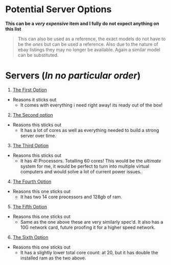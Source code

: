 # Potential Server Options
**This can be a *very expensive* item and I fully do not expect anything on this list**
>This can also be used as a reference, the exact models do not have to be the *ones* but can be used a reference.
>Also due to the nature of ebay listings they may no longer be available. Again a similar model can be substituted.


# Servers (*In no particular order*)
1. [The First Option](https://www.ebay.com/itm/325865930397?mkcid=16&mkevt=1&mkrid=711-127632-2357-0&ssspo=9l8N6ZvfTPu&sssrc=4429486&ssuid=vT2lD4WVTQa&var=&widget_ver=artemis&media=COPY)
- Reasons it sticks out
    - It comes with everything i need right away! its ready out of the box!
2. [The Second option](https://www.ebay.com/itm/126155836163?mkcid=16&mkevt=1&mkrid=711-127632-2357-0&ssspo=75ZIOOuGQ5O&sssrc=4429486&ssuid=vT2lD4WVTQa&var=&widget_ver=artemis&media=COPY)
- Reasons this sticks out
    - It has a lot of cores as well as everything needed to build a strong server over time.
3. [The Third Option](https://www.ebay.com/itm/296054025402?hash=item44ee31ecba%3Ag%3AddAAAOSw1ptkGyCS&amdata=enc%3AAQAIAAAA0HqjZ5ahvxo7UuVr4353YXSgKGmlWFx611bhV58vuZko2pwY4iCvuDgRHyYmPiuYCJNRsTKNCqIzhX%2BlO4C9asIv8v0IY40hAqNk%2BHlCkIOrXzj85Vgq%2BXj7j05cXZhOLO1eJ9iePQ6nMLEIWkhSbZupKGraG%2FM090z8YitCG3PDnAEx5h5NpMFna5ecCLBfzdIhaAseJhLBjkkOA8xoX1LhJroOhIErigNFWKMVnHvJ3iZfhJW82Sq1qfxmxVixTysSw4bpGGH6oRioEzIlw%2Bg%3D%7Ctkp%3ABFBMmvrJhYNj&LH_BIN=1&LH_ItemCondition=3000)
- Reasons this sticks out
    - It has 4! Processors. Totalling 60 cores! This would be the *ultimate* system for me, it would be perfect to turn into multiple virtual computers and would solve a lot of current power issues. 
4. [The Fourth Option](https://www.ebay.com/itm/133560971904?hash=item1f18dab280%3Ag%3AG9IAAOSwogRgv0%7Ef&amdata=enc%3AAQAIAAAAwBHbxlILkHq1UWSsN%2Bkaw07qRzs88dQolMMaJK389G7mSgBSfSIQk5WaFzAVN6hiR%2FshtWt8A1ayXYekYRSzHjKMbxtPMQFHekAbTbCFcrVicDbgM0SToxhU%2BfwmNTeoZ4QfXm9fcFaHwimCDxYI0j8XoROWpdmRFB24EqRq4jCtdHDW%2BoKQSVVpbGKTccLNMytWG2SrG8SL5pV0NTmrk7XQy2CHxR1Fq5O8UHIUR2ENQDYFtjh%2BwaPnkMzynE6LIw%3D%3D%7Ctkp%3ABk9SR5j6yYWDYw&LH_BIN=1&LH_ItemCondition=3000)
- Reasons this one sticks out
    - It has two 14 core processors and 128gb of ram. 
5. [The Fifth Option](https://www.ebay.com/itm/305284802487?epid=1784495688&hash=item47146467b7%3Ag%3AlJcAAOSw%7EM5lV7tp&amdata=enc%3AAQAIAAAAwC311GGrjvRIdpi7Qp1Hc9tbGlbf6Q8RV8UOV1CooHRPBsVl%2BmT7ANjb9xioyW%2BeqR05Z1ahB0DBStzrMV7ScqhekvjkYLbsaJtPzLNQC%2B7wmcfXF3GejOVWitms0XiXHsT6vDbdblHCQLaJDbhch37pK5%2FElzL2jJFGqtNh8dUj9epN%2FSiDJaUw0UnO%2BR76hDsMeK9h%2FaNtPI0IkUc92OPLTk%2FXcgOO1qW%2BcUrsKRNXbMmaBHmu0EqCfS20D0twFA%3D%3D%7Ctkp%3ABk9SR5TLr4WDYw&LH_ItemCondition=3000)
- Reasons this one sticks out
    - Same as the one above these are very similarly spec'd. It also has a 10G network card, future proofing it for a higher speed network.
6. [The Sixth Option](https://www.ebay.com/itm/266520761741?hash=item3e0de0158d%3Ag%3A9YMAAOSwZBxlW247&amdata=enc%3AAQAIAAAA4L8vEiw3aWoL52soGoCNTFPBP%2B6bXRXnNUhbTqqMqoAYURlmjF4ygbD6On6vXbcxBf9TEsI9M%2BWVe8Gbn%2B6660fyrj0DU9S199KLV0TGzG1TWo8%2FQmnVtzk8mPzADPo4XRlSPXIZKBKGmOc%2F1g5yIWbObC7ibSO1zbccWcvdI%2Br6qxedl72GpOvgguanrLOFLjxmmLvMRUDIH7NqEd7mcuXcN%2Ff%2FXc3vTq6zQHKhGh0xe0LqcmQUF6fnyVLCDcGlBeI4uwXRIXqIP8zRFzABIg4G6mj2c%2F9M5i7tuFZq1MA%2F%7Ctkp%3ABFBMlMuvhYNj&LH_ItemCondition=3000)
- Reasons this one sticks out
    - It has a slightly lower total core count: at 20, but it has double the installed ram as the two above.





